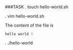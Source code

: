 ###TASK
  . touch hello-world.sh
  
  . vim hello-world.sh
  
  The content of the file is
   
  `hello world !`
  
  . ./hello-world 